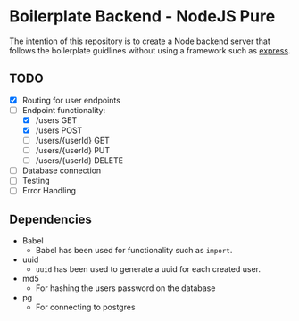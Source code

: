 # Boilerplate Backend - NodeJS Pure
The intention of this repository is to create a Node backend server that follows the boilerplate guidlines without using a framework such as [express](http://expressjs.com/).

## TODO
- [x] Routing for user endpoints
- [ ] Endpoint functionality:
  - [x] /users GET
  - [x] /users POST
  - [ ] /users/{userId} GET
  - [ ] /users/{userId} PUT
  - [ ] /users/{userId} DELETE
- [ ] Database connection
- [ ] Testing
- [ ] Error Handling

## Dependencies
* Babel
  * Babel has been used for functionality such as `import`.
* uuid
  * `uuid` has been used to generate a uuid for each created user.
* md5
  * For hashing the users password on the database
* pg
  * For connecting to postgres